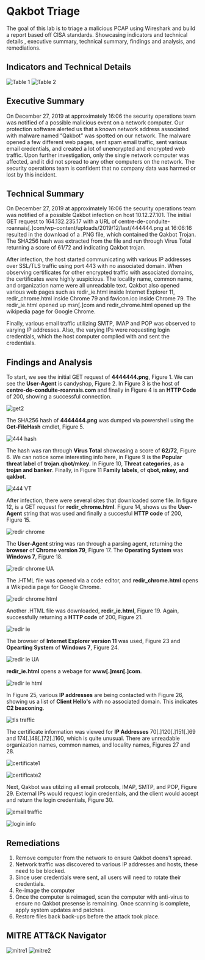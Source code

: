 # Qakbot Triage
The goal of this lab is to triage a malicious PCAP using Wireshark and build a report based off CISA standards. Showcasing indicators and technical details , executive summary, technical summary, findings and analysis, and remediations. 

## Indicators and Technical Details
![Table 1](https://i.imgur.com/2cDsIEr.png)
![Table 2](https://i.imgur.com/aH1kipq.png)

## Executive Summary
On December 27, 2019 at approximately 16:06 the security operations team was notified of a possible malicious event on a network computer. Our protection software alerted us that a known network address associated with malware named “Qakbot” was spotted on our network. The malware opened a few different web pages, sent spam email traffic, sent various email credentials, and created a lot of unencrypted and encrypted web traffic. Upon further investigation, only the single network computer was affected, and it did not spread to any other computers on the network. The security operations team is confident that no company data was harmed or lost by this incident.  

## Technical Summary
On December 27, 2019 at approximately 16:06 the security operations team was notified of a possible Qakbot infection on host 10.12.27.101. The initial GET request to 164.132.235.17 with a URL of centre-de-conduite-roannais[.]com/wp-content/uploads/2019/12/last/444444.png at 16:06:16 resulted in the download of a .PNG file, which contained the Qakbot Trojan. The SHA256 hash was extracted from the file and run through Virus Total returning a score of 61/72 and indicating Qakbot trojan. 

After infection, the host started communicating with various IP addresses over SSL/TLS traffic using port 443 with no associated domain. When observing certificates for other encrypted traffic with associated domains, the certificates were highly suspicious. The locality name, common name, and organization name were all unreadable text. Qakbot also opened various web pages such as redir_ie.html inside Internet Explorer 11, redir_chrome.html inside Chrome 79 and favicon.ico inside Chrome 79. The redir_ie.html opened up msn[.]com and redir_chrome.html opened up the wikipedia page for Google Chrome. 

Finally, various email traffic utilizing SMTP, IMAP and POP was observed to varying IP addresses. Also, the varying IPs were requesting login credentials, which the host computer complied with and sent the credentials. 

## Findings and Analysis

To start, we see the initial GET request of **4444444.png**, Figure 1. We can see the **User-Agent** is candyshop, Figure 2. In Figure 3 is the host of **centre-de-conduite-roannais.com** and finally in Figure 4 is an **HTTP Code** of 200, showing a successful connection. 

![get2](https://i.imgur.com/ElARXrD.png)

The SHA256 hash of **4444444.png** was dumped via powershell using the **Get-FileHash** cmdlet, Figure 5.

![444 hash](https://i.imgur.com/EYycM53.png)


The hash was ran through **Virus Total** showcasing a score of **62/72**, Figure 6. We can notice some interesting info here, in Figure 9 is the **Popular threat label** of **trojan.qbot/mkey**. In Figure 10, **Threat categories**, as a **trojan and banker**. Finally, in Figure 11 **Family labels**, of **qbot, mkey, and qakbot**.

![444 VT](https://i.imgur.com/iZs1pFA.png)


After infection, there were several sites that downloaded some file. In figure 12, is a GET request for **redir_chrome.html**. Figure 14, shows us the **User-Agent** string that was used and finally a succesful **HTTP code** of 200, Figure 15. 

![redir chrome](https://i.imgur.com/gYh5oqw.png)


The **User-Agent** string was ran through a parsing agent, returning the **browser** of **Chrome version 79**, Figure 17. The **Operating System** was **Windows 7**, Figure 18. 

![redir chrome UA](https://i.imgur.com/f6q2IoD.png)

The .HTML file was opened via a code editor, and **redir_chrome.html** opens a Wikipedia page for Google Chrome. 

![redir chrome html](https://i.imgur.com/FF6Z4Z8.png)


Another .HTML file was downloaded, **redir_ie.html**, Figure 19. Again, successfully returning a **HTTP code** of 200, Figure 21.

![redir ie](https://i.imgur.com/UNyqk9c.png)


The browser of **Internet Explorer version 11** was used, Figure 23 and **Opearting System** of **Windows 7**, Figure 24.

![redir ie UA](https://i.imgur.com/Ux0WES7.png)

**redir_ie.html** opens a webage for **www[.]msn[.]com**. 

![redir ie html](https://i.imgur.com/Rz3iFwN.png)

In Figure 25, various **IP addresses** are being contacted with Figure 26, showing us a list of **Client Hello's** with no associated domain. This indicates **C2 beaconing**. 

![tls traffic](https://i.imgur.com/O3ChxK7.png)

The certificate information was viewed for **IP Addresses** 70[.]120[.]151[.]69 and 174[.]48[.]72[.]160, which is quite unusual. There are unreadable organization names, common names, and locality names, Figures 27 and 28. 

![certificate1](https://i.imgur.com/b2sC815.png)


![certificate2](https://i.imgur.com/tBGGeaN.png)

Next, Qakbot was utilziing all email protocols, IMAP, SMTP, and POP, Figure 29. External IPs would request login credentials, and the client would accept and return the login credentials, Figure 30. 

![email traffic](https://i.imgur.com/ozXdOcR.png)

![login info](https://i.imgur.com/efn2ct5.png)


## Remediations
1. Remove computer from the network to ensure Qakbot doens't spread.
2. Network traffic was discovered to various IP addresses and hosts, these need to be blocked. 
3. Since user credentials were sent, all users will need to rotate their credentials.
4. Re-image the computer
5. Once the computer is reimaged, scan the computer with anti-virus to ensure no Qakbot presense is remaining. Once scanning is complete, apply system updates and patches.
6. Restore files back back-ups before the attack took place.

## MITRE ATT&CK Navigator
![mitre1](https://i.imgur.com/2T63LIW.png)
![mitre2](https://i.imgur.com/fkXA4sy.png)

